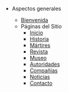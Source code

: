 - Aspectos generales

	- [Bienvenida](/ "CBT - Manual de administración del sitio web institucional")
	- Páginas del Sitio
		- [Inicio](pages/inicio.md "CBT - Página de inicio")
		- [Historia](pages/historia.md "CBT - Historia")
		- [Mártires](pages/martires.md "CBT - Mártires")
		- [Revista](pages/revista.md "CBT - Revista")
		- [Museo](pages/museo.md "CBT - Museo")
		- [Autoridades](pages/autoridades.md "CBT - Autoridades")
		- [Compañías](pages/companias.md "CBT - Compañías")
		- [Noticias](pages/noticias.md "CBT - Noticias")
		- [Contacto](pages/contacto.md "CBT - Contacto")